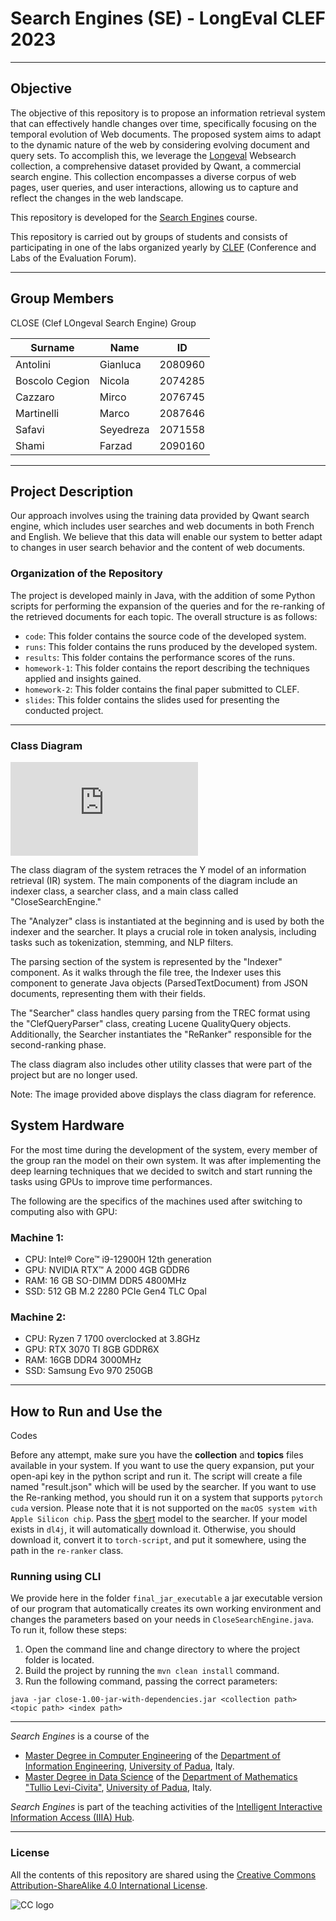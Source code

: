 # Search Engines (SE) - LongEval CLEF 2023

---

## Objective
The objective of this repository is to propose an information retrieval system that can effectively handle changes over time, specifically focusing on the temporal evolution of Web documents. The proposed system aims to adapt to the dynamic nature of the web by considering evolving document and query sets. To accomplish this, we leverage the [Longeval](https://clef-longeval.github.io/tasks/) Websearch collection, a comprehensive dataset provided by Qwant, a commercial search engine. This collection encompasses a diverse corpus of web pages, user queries, and user interactions, allowing us to capture and reflect the changes in the web landscape.

This repository is developed for the [Search Engines](https://iiia.dei.unipd.it/education/search-engines/) course.

This repository is carried out by groups of students and consists of participating in one of the labs organized yearly by [CLEF](https://www.clef-initiative.eu/) (Conference and Labs of the Evaluation Forum).

---

## Group Members
CLOSE (Clef LOngeval Search Engine) Group

| Surname         | Name         | ID        |
| --------------- | ------------ | --------- |
| Antolini        | Gianluca     | 2080960   |
| Boscolo Cegion  | Nicola       | 2074285   |
| Cazzaro         | Mirco        | 2076745   |
| Martinelli      | Marco        | 2087646   |
| Safavi          | Seyedreza    | 2071558   |
| Shami           | Farzad       | 2090160   |

---

## Project Description
Our approach involves using the training data provided by Qwant search engine, which includes user searches and web documents in both French and English. We believe that this data will enable our system to better adapt to changes in user search behavior and the content of web documents.

### Organization of the Repository
The project is developed mainly in Java, with the addition of some Python scripts for performing the expansion of the queries and for the re-ranking of the retrieved documents for each topic. The overall structure is as follows:

* `code`: This folder contains the source code of the developed system.
* `runs`: This folder contains the runs produced by the developed system.
* `results`: This folder contains the performance scores of the runs.
* `homework-1`: This folder contains the report describing the techniques applied and insights gained.
* `homework-2`: This folder contains the final paper submitted to CLEF.
* `slides`: This folder contains the slides used for presenting the conducted project.

---

### Class Diagram

![Class Diagram](https://bitbucket.org/upd-dei-stud-prj/seupd2223-close/src/clef/homework-1/figure/Classes_diagram_white.pdf)

The class diagram of the system retraces the Y model of an information retrieval (IR) system. The main components of the diagram include an indexer class, a searcher class, and a main class called "CloseSearchEngine."

The "Analyzer" class is instantiated at the beginning and is used by both the indexer and the searcher. It plays a crucial role in token analysis, including tasks such as tokenization, stemming, and NLP filters.

The parsing section of the system is represented by the "Indexer" component. As it walks through the file tree, the Indexer uses this component to generate Java objects (ParsedTextDocument) from JSON documents, representing them with their fields.

The "Searcher" class handles query parsing from the TREC format using the "ClefQueryParser" class, creating Lucene QualityQuery objects. Additionally, the Searcher instantiates the "ReRanker" responsible for the second-ranking phase.

The class diagram also includes other utility classes that were part of the project but are no longer used.

Note: The image provided above displays the class diagram for reference.

## System Hardware

For the most time during the development of the system, every member of the group ran the model on their own system. It was after implementing the deep learning techniques that we decided to switch and start running the tasks using GPUs to improve time performances.

The following are the specifics of the machines used after switching to computing also with GPU:

### Machine 1:
- CPU: Intel® Core™ i9-12900H 12th generation
- GPU: NVIDIA RTX™ A 2000 4GB GDDR6
- RAM: 16 GB SO-DIMM DDR5 4800MHz
- SSD: 512 GB M.2 2280 PCIe Gen4 TLC Opal

### Machine 2:
- CPU: Ryzen 7 1700 overclocked at 3.8GHz
- GPU: RTX 3070 TI 8GB GDDR6X
- RAM: 16GB DDR4 3000MHz
- SSD: Samsung Evo 970 250GB

---

## How to Run and Use the

Codes

Before any attempt, make sure you have the **collection** and **topics** files available in your system. If you want to use the query expansion, put your open-api key in the python script and run it. The script will create a file named "result.json" which will be used by the searcher. If you want to use the Re-ranking method, you should run it on a system that supports `pytorch cuda` version. Please note that it is not supported on the `macOS system with Apple Silicon chip`. Pass the [sbert](https://huggingface.co/sentence-transformers) model to the searcher. If your model exists in `dl4j`, it will automatically download it. Otherwise, you should download it, convert it to `torch-script`, and put it somewhere, using the path in the `re-ranker` class.

### Running using CLI
We provide here in the folder `final_jar_executable` a jar executable version of our program that automatically creates its own working environment and changes the parameters based on your needs in `CloseSearchEngine.java`. To run it, follow these steps:

1. Open the command line and change directory to where the project folder is located.
2. Build the project by running the `mvn clean install` command.
3. Run the following command, passing the correct parameters:
```
java -jar close-1.00-jar-with-dependencies.jar <collection path> <topic path> <index path>
```

---

*Search Engines* is a course of the

* [Master Degree in Computer Engineering](https://degrees.dei.unipd.it/master-degrees/computer-engineering/) of the [Department of Information Engineering](https://www.dei.unipd.it/en/), [University of Padua](https://www.unipd.it/en/), Italy.
* [Master Degree in Data Science](https://datascience.math.unipd.it/) of the [Department of Mathematics "Tullio Levi-Civita"](https://www.math.unipd.it/en/), [University of Padua](https://www.unipd.it/en/), Italy.

*Search Engines* is part of the teaching activities of the [Intelligent Interactive Information Access (IIIA) Hub](http://iiia.dei.unipd.it/).

---

### License

All the contents of this repository are shared using the [Creative Commons Attribution-ShareAlike 4.0 International License](http://creativecommons.org/licenses/by-sa/4.0/).

![CC logo](https://i.creativecommons.org/l/by-sa/4.0/88x31.png)